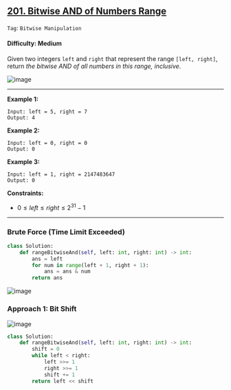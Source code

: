 ## [201. Bitwise AND of Numbers Range](https://leetcode.com/problems/bitwise-and-of-numbers-range)

```Tag```: ```Bitwise Manipulation```

#### Difficulty: Medium

Given two integers ```left``` and ```right``` that represent the range ```[left, right]```, return _the bitwise AND of all numbers in this range, inclusive_.

![image](https://github.com/quananhle/Python/assets/35042430/ee2d9494-c306-44b5-a0ca-964e816a7d0d)

---

__Example 1:__
```
Input: left = 5, right = 7
Output: 4
```

__Example 2:__
```
Input: left = 0, right = 0
Output: 0
```

__Example 3:__
```
Input: left = 1, right = 2147483647
Output: 0
```

__Constraints:__

- $0 \le left \le right \le 2^{31} - 1$

---

### Brute Force (Time Limit Exceeded)

```Python
class Solution:
    def rangeBitwiseAnd(self, left: int, right: int) -> int:
        ans = left
        for num in range(left + 1, right + 1):
            ans = ans & num
        return ans
```

![image](https://leetcode.com/problems/bitwise-and-of-numbers-range/Figures/201/201_prefix.png)

### Approach 1: Bit Shift

![image](https://leetcode.com/problems/bitwise-and-of-numbers-range/Figures/201/201_bit_shifting.png)

```Python
class Solution:
    def rangeBitwiseAnd(self, left: int, right: int) -> int:
        shift = 0
        while left < right:
            left >>= 1
            right >>= 1
            shift += 1
        return left << shift
```
